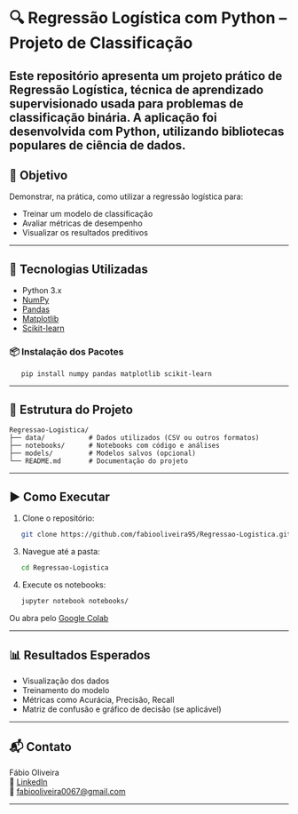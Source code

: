 # 🔍 Regressão Logística com Python – Projeto de Classificação

Este repositório apresenta um projeto prático de **Regressão Logística**, técnica de aprendizado supervisionado usada para problemas de classificação binária. A aplicação foi desenvolvida com Python, utilizando bibliotecas populares de ciência de dados.
---
## 🎯 Objetivo

Demonstrar, na prática, como utilizar a regressão logística para:
- Treinar um modelo de classificação
- Avaliar métricas de desempenho
- Visualizar os resultados preditivos

---

## 🧰 Tecnologias Utilizadas

- Python 3.x
- [NumPy](https://numpy.org/)
- [Pandas](https://pandas.pydata.org/)
- [Matplotlib](https://matplotlib.org/)
- [Scikit-learn](https://scikit-learn.org/)

### 📦 Instalação dos Pacotes
```bash
   pip install numpy pandas matplotlib scikit-learn
```
---

## 📁 Estrutura do Projeto
```
Regressao-Logistica/
├── data/           # Dados utilizados (CSV ou outros formatos)
├── notebooks/      # Notebooks com código e análises
├── models/         # Modelos salvos (opcional)
└── README.md       # Documentação do projeto
```

---
## ▶️ Como Executar

1. Clone o repositório:
```bash
   git clone https://github.com/fabiooliveira95/Regressao-Logistica.git
```

3. Navegue até a pasta:
```bash
   cd Regressao-Logistica
```

4. Execute os notebooks:
```bash
   jupyter notebook notebooks/
```
Ou abra pelo [Google Colab](https://colab.research.google.com/)

---

## 📊 Resultados Esperados

- Visualização dos dados
- Treinamento do modelo
- Métricas como Acurácia, Precisão, Recall
- Matriz de confusão e gráfico de decisão (se aplicável)

---

## 📬 Contato

Fábio Oliveira  
🔗 [LinkedIn](https://www.linkedin.com/in/fabio-oliveira-araujo-cientista/)  
📧 fabiooliveira0067@gmail.com

---

